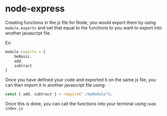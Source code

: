 # node-express

Creating functions in the js file for Node, you would export them by using `module.exports` and set that equal to the functions to you want to export into another javascript file. 

Ex: 

```javascript
module.exports = {
    beBasic,
    add,
    subtract
}
```
Once you have defined your code and exported it on the same js file, you can then import it in another javascript file using: 

```javascript
const { add, subtract } = require("./myModule");
```

Once this is done, you can call the functions into your terminal using `node index.js`